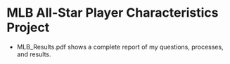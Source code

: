 # MLB All-Star Player Characteristics Project
* MLB_Results.pdf shows a complete report of my questions, processes, and results.



